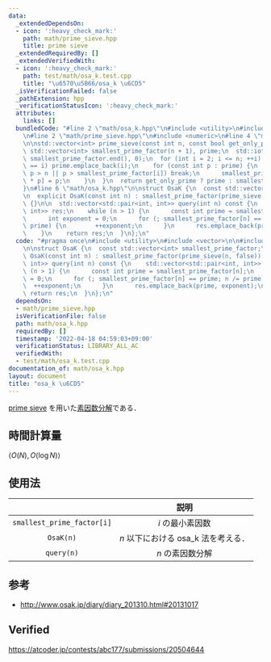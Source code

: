 ```yaml
---
data:
  _extendedDependsOn:
  - icon: ':heavy_check_mark:'
    path: math/prime_sieve.hpp
    title: prime sieve
  _extendedRequiredBy: []
  _extendedVerifiedWith:
  - icon: ':heavy_check_mark:'
    path: test/math/osa_k.test.cpp
    title: "\u6570\u5B66/osa_k \u6CD5"
  _isVerificationFailed: false
  _pathExtension: hpp
  _verificationStatusIcon: ':heavy_check_mark:'
  attributes:
    links: []
  bundledCode: "#line 2 \"math/osa_k.hpp\"\n#include <utility>\n#include <vector>\n\
    \n#line 2 \"math/prime_sieve.hpp\"\n#include <numeric>\n#line 4 \"math/prime_sieve.hpp\"\
    \n\nstd::vector<int> prime_sieve(const int n, const bool get_only_prime) {\n \
    \ std::vector<int> smallest_prime_factor(n + 1), prime;\n  std::iota(smallest_prime_factor.begin(),\
    \ smallest_prime_factor.end(), 0);\n  for (int i = 2; i <= n; ++i) {\n    if (smallest_prime_factor[i]\
    \ == i) prime.emplace_back(i);\n    for (const int p : prime) {\n      if (i *\
    \ p > n || p > smallest_prime_factor[i]) break;\n      smallest_prime_factor[i\
    \ * p] = p;\n    }\n  }\n  return get_only_prime ? prime : smallest_prime_factor;\n\
    }\n#line 6 \"math/osa_k.hpp\"\n\nstruct OsaK {\n  const std::vector<int> smallest_prime_factor;\n\
    \n  explicit OsaK(const int n) : smallest_prime_factor(prime_sieve(n, false))\
    \ {}\n\n  std::vector<std::pair<int, int>> query(int n) const {\n    std::vector<std::pair<int,\
    \ int>> res;\n    while (n > 1) {\n      const int prime = smallest_prime_factor[n];\n\
    \      int exponent = 0;\n      for (; smallest_prime_factor[n] == prime; n /=\
    \ prime) {\n        ++exponent;\n      }\n      res.emplace_back(prime, exponent);\n\
    \    }\n    return res;\n  }\n};\n"
  code: "#pragma once\n#include <utility>\n#include <vector>\n\n#include \"./prime_sieve.hpp\"\
    \n\nstruct OsaK {\n  const std::vector<int> smallest_prime_factor;\n\n  explicit\
    \ OsaK(const int n) : smallest_prime_factor(prime_sieve(n, false)) {}\n\n  std::vector<std::pair<int,\
    \ int>> query(int n) const {\n    std::vector<std::pair<int, int>> res;\n    while\
    \ (n > 1) {\n      const int prime = smallest_prime_factor[n];\n      int exponent\
    \ = 0;\n      for (; smallest_prime_factor[n] == prime; n /= prime) {\n      \
    \  ++exponent;\n      }\n      res.emplace_back(prime, exponent);\n    }\n   \
    \ return res;\n  }\n};\n"
  dependsOn:
  - math/prime_sieve.hpp
  isVerificationFile: false
  path: math/osa_k.hpp
  requiredBy: []
  timestamp: '2022-04-18 04:59:03+09:00'
  verificationStatus: LIBRARY_ALL_AC
  verifiedWith:
  - test/math/osa_k.test.cpp
documentation_of: math/osa_k.hpp
layout: document
title: "osa_k \u6CD5"
---
```


[prime sieve](prime_sieve.md) を用いた[素因数分解](prime_factorization.md)である．


## 時間計算量

$\langle O(N), O(\log{N}) \rangle$


## 使用法

||説明|
|:--:|:--:|
|`smallest_prime_factor[i]`|$i$ の最小素因数|
|`OsaK(n)`|$n$ 以下における osa_k 法を考える．|
|`query(n)`|$n$ の素因数分解|


## 参考

- http://www.osak.jp/diary/diary_201310.html#20131017


## Verified

https://atcoder.jp/contests/abc177/submissions/20504644
